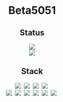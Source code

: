 <h1 align="center">Beta5051</h1>

<h2 align="center">Status</h2>

<p align="center">
    <img src="https://github-readme-stats.vercel.app/api?username=Beta5051">
    <br>
    <img src="https://github-readme-stats.vercel.app/api/top-langs/?username=Beta5051&layout=compact">
</p>

<h2 align="center">Stack</h2>

<p align="center">
    <img src="https://img.shields.io/badge/Python-3776AB?style=flat-square&logo=Python&logoColor=white"></a>&nbsp
    <img src="https://img.shields.io/badge/Dart-0175C2?style=flat-square&logo=Dart&logoColor=white"></a>&nbsp
    <img src="https://img.shields.io/badge/JavaScript-F7DF1E?style=flat-square&logo=JavaScript&logoColor=white"></a>&nbsp
    <img src="https://img.shields.io/badge/TypeScript-3178C6?style=flat-square&logo=TypeScript&logoColor=white"></a>&nbsp
    <br>
    <img src="https://img.shields.io/badge/Go-00ADD8?style=flat-square&logo=Go&logoColor=white"/></a>&nbsp
    <img src="https://img.shields.io/badge/Rust-000000?style=flat-square&logo=Rust&logoColor=white"></a>&nbsp
    <img src="https://img.shields.io/badge/C++-00599C?style=flat-square&logo=C%2B%2B&logoColor=white"></a>&nbsp
    <img src="https://img.shields.io/badge/Java-007396?style=flat-square&logo=Java&logoColor=white"></a>&nbsp
    <img src="https://img.shields.io/badge/Kotlin-0095D5?style=flat-square&logo=Kotlin&logoColor=white"></a>&nbsp
    <img src="https://img.shields.io/badge/Swift-FA7343?style=flat-square&logo=Swift&logoColor=white"></a>&nbsp
</p>
